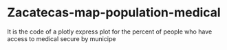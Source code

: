 # Zacatecas-map-population-medical
It is the code of a plotly express plot for the percent of people who have access to medical secure by municipe
